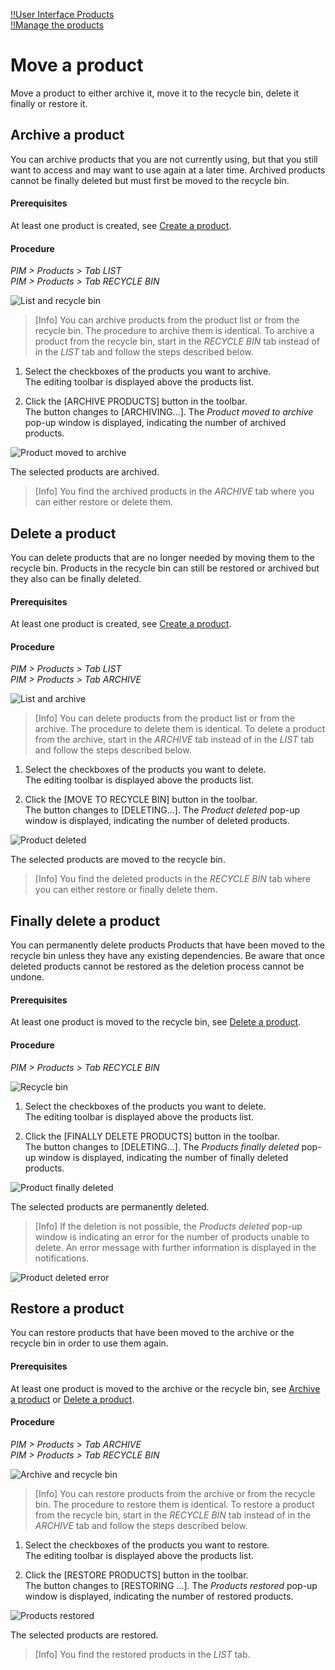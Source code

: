 [!!User Interface Products](../UserInterface/02_Products.md)   
[!!Manage the products](./01_ManageProducts.md)


# Move a product

Move a product to either archive it, move it to the recycle bin, delete it finally or restore it.

## Archive a product

You can archive products that you are not currently using, but that you still want to access and may want to use again at a later time. Archived products cannot be finally deleted but must first be moved to the recycle bin.

#### Prerequisites

At least one product is created, see [Create a product](./01_ManageProducts.md#create-a-product).

#### Procedure
*PIM > Products > Tab LIST*    
*PIM > Products > Tab RECYCLE BIN*

![List and recycle bin](../../Assets/Screenshots/PIM/Products/ListRecycleBin.png "[List and recycle bin]")

> [Info] You can archive products from the product list or from the recycle bin. The procedure to archive them is identical. To archive a product from the recycle bin, start in the *RECYCLE BIN* tab instead of in the *LIST* tab and follow the steps described below.

1. Select the checkboxes of the products you want to archive.   
  The editing toolbar is displayed above the products list.

2. Click the [ARCHIVE PRODUCTS] button in the toolbar.   
  The button changes to [ARCHIVING...]. The *Product moved to archive* pop-up window is displayed, indicating the number of archived products.

  ![Product moved to archive](../../Assets/Screenshots/PIM/Products/List/ProductMovedToArchive.png "[Product moved to archive]")

  The selected products are archived.

  > [Info] You find the archived products in the *ARCHIVE* tab where you can either restore or delete them.



## Delete a product

You can delete products that are no longer needed by moving them to the recycle bin. Products in the recycle bin can still be restored or archived but they also can be finally deleted.

#### Prerequisites

At least one product is created, see [Create a product](./01_ManageProducts.md#create-a-product).

#### Procedure
*PIM > Products > Tab LIST*   
*PIM > Products > Tab ARCHIVE*

![List and archive](../../Assets/Screenshots/PIM/Products/ListArchive.png "[List and archive]")

> [Info] You can delete products from the product list or from the archive. The procedure to delete them is identical. To delete a product from the archive, start in the *ARCHIVE* tab instead of in the *LIST* tab and follow the steps described below.

1. Select the checkboxes of the products you want to delete.   
  The editing toolbar is displayed above the products list.

2. Click the [MOVE TO RECYCLE BIN] button in the toolbar.   
  The button changes to [DELETING...]. The *Product deleted* pop-up window is displayed, indicating the number of deleted products.

  ![Product deleted](../../Assets/Screenshots/PIM/Products/List/ProductDeleted.png "[Product deleted]")

  The selected products are moved to the recycle bin.

  > [Info] You find the deleted products in the *RECYCLE BIN* tab where you can either restore or finally delete them.



## Finally delete a product

You can permanently delete products Products that have been moved to the recycle bin unless they have any existing dependencies. Be aware that once deleted products cannot be restored as the deletion process cannot be undone.

#### Prerequisites

At least one product is moved to the recycle bin, see [Delete a product](#delete-a-product).

#### Procedure
*PIM > Products > Tab RECYCLE BIN*

![Recycle bin](../../Assets/Screenshots/PIM/Products/RecycleBin/RecycleBin.png "[Recycle bin]")

1. Select the checkboxes of the products you want to delete.   
  The editing toolbar is displayed above the products list.

2. Click the [FINALLY DELETE PRODUCTS] button in the toolbar.   
  The button changes to [DELETING...]. The *Products finally deleted* pop-up window is displayed, indicating the number of finally deleted products.

  ![Product finally deleted](../../Assets/Screenshots/PIM/Products/RecycleBin/ProductFinallyDeleted.png "[Product finally deleted]")

  The selected products are permanently deleted.

  > [Info] If the deletion is not possible, the *Products deleted* pop-up window is indicating an error for the number of products unable to delete. An error message with further information is displayed in the notifications.

  ![Product deleted error](../../Assets/Screenshots/PIM/Products/List/ProductDeletedError.png "[Product deleted error]")



## Restore a product

You can restore products that have been moved to the archive or the recycle bin in order to use them again.

#### Prerequisites

At least one product is moved to the archive or the recycle bin, see [Archive a product](#archive-a-product) or [Delete a product](#delete-a-product).

#### Procedure
*PIM > Products > Tab ARCHIVE*   
*PIM > Products > Tab RECYCLE BIN*

![Archive and recycle bin](../../Assets/Screenshots/PIM/Products/ArchiveRecycleBin.png "[Archive and recycle bin]")

> [Info] You can restore products from the archive or from the recycle bin. The procedure to restore them is identical. To restore a product from the recycle bin, start in the *RECYCLE BIN* tab instead of in the *ARCHIVE* tab and follow the steps described below.

1. Select the checkboxes of the products you want to restore.   
  The editing toolbar is displayed above the products list.

2. Click the [RESTORE PRODUCTS] button in the toolbar.   
  The button changes to [RESTORING ...]. The *Products restored* pop-up window is displayed, indicating the number of restored products.

  ![Products restored](../../Assets/Screenshots/PIM/Products/List/ProductsRestored.png "[Products restored]")

  The selected products are restored.

  > [Info] You find the restored products in the *LIST* tab.
